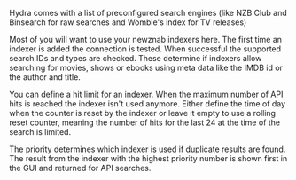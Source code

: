 Hydra comes with a list of preconfigured search engines (like NZB Club and Binsearch for raw searches and Womble's index for TV releases)

Most of you will want to use your newznab indexers here. The first time an indexer is added the connection is tested. When successful the supported search IDs and types are checked. These determine if indexers allow searching for movies, shows or ebooks using meta data like the IMDB id or the author and title.

You can define a hit limit for an indexer. When the maximum number of API hits is reached the indexer isn't used anymore. Either define the time of day when the counter is reset by the indexer or leave it empty to use a rolling reset counter, meaning the number of hits for the last 24 at the time of the search is limited.

The priority determines which indexer is used if duplicate results are found. The result from the indexer with the highest priority number is shown first in the GUI and returned for API searches. 